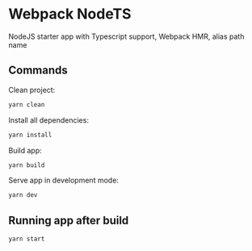 # Webpack NodeTS

NodeJS starter app with Typescript support, Webpack HMR, alias path name

## Commands

Clean project:

```sh
yarn clean
```

Install all dependencies:

```sh
yarn install
```

Build app:

```sh
yarn build
```

Serve app in development mode:

```sh
yarn dev
```

## Running app after build

```sh
yarn start
```
